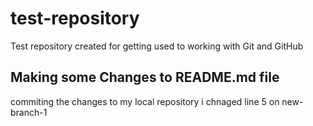 # test-repository
Test repository created for getting used to working with Git and GitHub

## Making some Changes to README.md file
commiting the changes to my local repository i chnaged line 5 on new-branch-1
